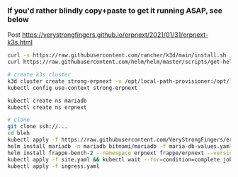 ### If you'd rather blindly copy+paste to get it running ASAP, see below

Post https://verystrongfingers.github.io/erpnext/2021/01/31/erpnext-k3s.html

```bash
curl -s https://raw.githubusercontent.com/rancher/k3d/main/install.sh | bash
curl https://raw.githubusercontent.com/helm/helm/master/scripts/get-helm-3 | bash
```


```bash
# create k3s cluster
k3d cluster create strong-erpnext -v /opt/local-path-provisioner:/opt/local-path-provisioner
kubectl config use-context strong-erpnext

kubectl create ns mariadb
kubectl create ns erpnext

# clone 
git clone ssh://...
cd bleh
kubectl apply -f https://raw.githubusercontent.com/VeryStrongFingers/erpnext-k3s/master/pvc.yaml
helm install mariadb -n mariadb bitnami/mariadb -f maria-db-values.yaml
helm install frappe-bench-2 --namespace erpnext frappe/erpnext --version 2.0.11 -f values.yaml
kubectl apply -f site.yaml && kubectl wait --for=condition=complete job/site
kubectl apply -f ingress.yaml
```

